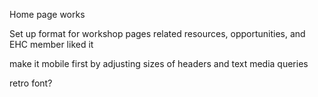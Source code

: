 Home page works

Set up format for workshop pages
related resources, opportunities, and EHC member liked it

make it mobile first by adjusting sizes of headers and text media queries

retro font?
